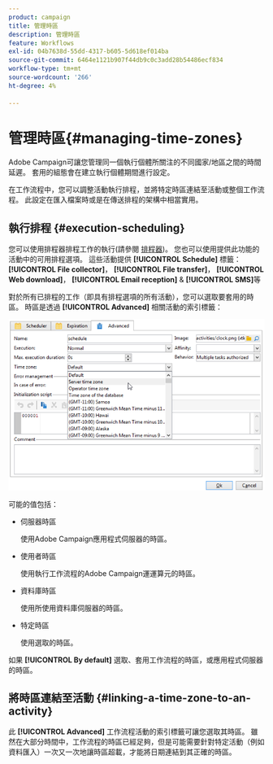 ```yaml
---
product: campaign
title: 管理時區
description: 管理時區
feature: Workflows
exl-id: 04b7638d-55dd-4317-b605-5d618ef014ba
source-git-commit: 6464e1121b907f44db9c0c3add28b54486ecf834
workflow-type: tm+mt
source-wordcount: '266'
ht-degree: 4%

---
```


# 管理時區{#managing-time-zones}

Adobe Campaign可讓您管理同一個執行個體所關注的不同國家/地區之間的時間延遲。 套用的組態會在建立執行個體期間進行設定。

在工作流程中，您可以調整活動執行排程，並將特定時區連結至活動或整個工作流程。 此設定在匯入檔案時或是在傳送排程的架構中相當實用。

## 執行排程 {#execution-scheduling}

您可以使用排程器排程工作的執行(請參閱 [排程器](scheduler.md))。 您也可以使用提供此功能的活動中的可用排程選項。 這些活動提供 **[!UICONTROL Schedule]** 標籤： **[!UICONTROL File collector]**， **[!UICONTROL File transfer]**， **[!UICONTROL Web download]**， **[!UICONTROL Email reception]** &amp; **[!UICONTROL SMS]**&#x200B;等

對於所有已排程的工作（即具有排程選項的所有活動），您可以選取要套用的時區。 時區是透過 **[!UICONTROL Advanced]** 相關活動的索引標籤：

![](assets/wf-timezone-in-a-box.png)

可能的值包括：

* 伺服器時區

  使用Adobe Campaign應用程式伺服器的時區。

* 使用者時區

  使用執行工作流程的Adobe Campaign運運算元的時區。

* 資料庫時區

  使用所使用資料庫伺服器的時區。

* 特定時區

  使用選取的時區。

如果 **[!UICONTROL By default]** 選取、套用工作流程的時區，或應用程式伺服器的時區。

## 將時區連結至活動 {#linking-a-time-zone-to-an-activity}

此 **[!UICONTROL Advanced]** 工作流程活動的索引標籤可讓您選取其時區。 雖然在大部分時間中，工作流程的時區已經足夠，但是可能需要針對特定活動（例如資料匯入）一次又一次地讓時區超載，才能將日期連結到其正確的時區。
